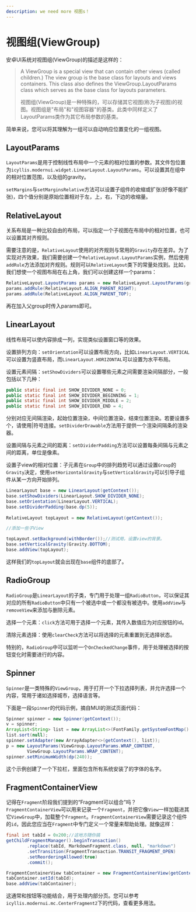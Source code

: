 ```yaml
---
description: we need more 视图s！
---
```


# 视图组(ViewGroup)

安卓UI系统对视图组(ViewGroup)的描述是这样的：

> A ViewGroup is a special view that can contain other views (called children.) The view group is the base class for layouts and views containers. This class also defines the ViewGroup.LayoutParams class which serves as the base class for layouts parameters.
>
> 视图组(ViewGroup)是一种特殊的，可以存储其它视图(称为子视图)的视图。视图组是"布局"和"视图容器"的基类。此类中同样定义了LayoutParams类作为其它布局参数的基类。

简单来说，您可以将其理解为一组可以自动响应位置变化的一组视图。

## LayoutParams

`LayoutParams`是用于控制线性布局中一个元素的相对位置的参数。其文件包位置为`icyllis.modernui.widget.LinearLayout.LayoutParams`。可以设置其在组中的相对位置范围，以及组的gravity。

`setMargins`与`setMarginsRelative`方法可以设置子组件的收缩或扩张(好像不能扩张)，四个值分别是原始位置相对于左，上，右，下边的收缩量。

## RelativeLayout

关系布局是一种比较自由的布局，可以指定一个子视图在布局中的相对位置，也可以设置其对齐规则。

需要注意的是，`RelativeLayout`使用的对齐规则与常用的`Gravity`存在差异。为了实现对齐效果，我们需要创建一个`RelativeLayout.LayoutParams`实例，然后使用`addRule`方法添加对齐规则。规则可以`RelativeLayout`类下的常量处找到。比如，我们想使一个视图布局在右上角，我们可以创建这样一个params：

```java
RelativeLayout.LayoutParams params = new RelativeLayout.LayoutParams(group.dp(20),group.dp(20));
params.addRule(RelativeLayout.ALIGN_PARENT_RIGHT);
params.addRule(RelativeLayout.ALIGN_PARENT_TOP);
```

再在加入父group时传入params即可。

## LinearLayout

线性布局可以使内容排成一列，实现类似设置窗口等的效果。

设置排列方向：`setOrientation`可以设置布局方向，比如`LinearLayout.VERTICAL`可以设置为竖直布局，而`LinearLayout.HORIZONTAL`可以设置为水平布局。

设置元素间隔：`setShowDividers`可以设置哪些元素之间需要渲染间隔部分，一般包括以下几种：

```java
public static final int SHOW_DIVIDER_NONE = 0;
public static final int SHOW_DIVIDER_BEGINNING = 1;
public static final int SHOW_DIVIDER_MIDDLE = 2;
public static final int SHOW_DIVIDER_END = 4;
```

分别对应无间隔渲染，起始位置渲染，中间位置渲染，结束位置渲染。若要设置多个，请使用|符号连接。`setDividerDrawable`方法用于提供一个渲染间隔条的渲染器。

设置间隔与元素之间的距离：`setDividerPadding`方法可以设置每条间隔与元素之间的距离，单位是像素。

设置子view的相对位置：子元素在`Group`中的排列趋势可以通过设置`Group`的`Gravity`决定，使用`setHorizontalGravity`与`setVerticalGravity`可以引导子组件从某一方向开始排列。

```java
LinearLayout base = new LinearLayout(getContext());
base.setShowDividers(LinearLayout.SHOW_DIVIDER_NONE);
base.setOrientation(LinearLayout.VERTICAL);
base.setDividerPadding(base.dp(5));
 
RelativeLayout topLayout = new RelativeLayout(getContext());

//添加一些子View

topLayout.setBackground(withBorder());//测试用，设置view的背景。
base.setVerticalGravity(Gravity.BOTTOM); 
base.addView(topLayout);
```

这样我们的`topLayout`就会出现在`base`组件的底部了。

## RadioGroup

`RadioGroup`是`LinearLayout`的子类，专门用于处理一组`RadioButton`，可以保证其对应的所有`RadioButton`中只有一个被选中或一个都没有被选中。使用`addView`与`removeView`来添加与删除元素。

选择一个元素：`click`方法可用于选择一个元素，其传入数值应为对应按钮的id。

清除元素选择：使用`clearCheck`方法可以将选择的元素重置到无选择状态。

特别的，`RadioGroup`中可以监听一个`OnCheckedChange`事件，用于处理被选择的按钮变化时需要进行的内容。

## Spinner

`Spinner`是一类特殊的`ViewGroup`，用于打开一个下拉选择列表，并允许选择一个内容，常用于诸如选择城市，选择语言等。

下面是一段`Spinner`的代码示例，摘自MUI的测试页面代码：

```java
Spinner spinner = new Spinner(getContext());
v = spinner;
ArrayList<String> list = new ArrayList<>(FontFamily.getSystemFontMap().keySet());
list.sort(null);
spinner.setAdapter(new ArrayAdapter<>(getContext(), list));
p = new LayoutParams(ViewGroup.LayoutParams.WRAP_CONTENT,
        ViewGroup.LayoutParams.WRAP_CONTENT);
spinner.setMinimumWidth(dp(240));
```

这个示例创建了一个下拉栏，里面包含所有系统安装了的字体的名字。

## FragmentContainerView

记得在`Fragment`阶段我们提到的“Fragment可以组合”吗？`FragmentContainerView`可以用来记录一个`Fragment`，并把它像`View`一样加载进其它`ViewGroup`中，加载整个`Fragment`。`FragmentContainerView`需要记录这个组件的`id`，因此您应当在`Fragment`中专门定义一个常量来帮助处理。就像这样：

```java
final int tabId = 0x200;//这地方随你搞
getChildFragmentManager().beginTransaction()
        .replace(tabId, MarkdownFragment.class, null, "markdown")
        .setTransition(FragmentTransaction.TRANSIT_FRAGMENT_OPEN)
        .setReorderingAllowed(true)
        .commit();

FragmentContainerView tabContainer = new FragmentContainerView(getContext());
tabContainer.setId(tabId);
base.addView(tabContainer);
```

这通常和按钮等功能结合，用于处理内部分页。您可以参考`icyllis.modernui.mc.CenterFragment2`下的代码，查看更多用法。